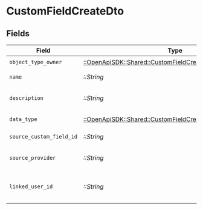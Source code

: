# CustomFieldCreateDto


## Fields

| Field                                                                                                                   | Type                                                                                                                    | Required                                                                                                                | Description                                                                                                             | Example                                                                                                                 |
| ----------------------------------------------------------------------------------------------------------------------- | ----------------------------------------------------------------------------------------------------------------------- | ----------------------------------------------------------------------------------------------------------------------- | ----------------------------------------------------------------------------------------------------------------------- | ----------------------------------------------------------------------------------------------------------------------- |
| `object_type_owner`                                                                                                     | [::OpenApiSDK::Shared::CustomFieldCreateDtoObjectTypeOwner](../../models/shared/customfieldcreatedtoobjecttypeowner.md) | :heavy_check_mark:                                                                                                      | N/A                                                                                                                     | company                                                                                                                 |
| `name`                                                                                                                  | *::String*                                                                                                              | :heavy_check_mark:                                                                                                      | The name of the custom field                                                                                            | my_favorite_dish                                                                                                        |
| `description`                                                                                                           | *::String*                                                                                                              | :heavy_check_mark:                                                                                                      | The description of the custom field                                                                                     | Favorite Dish                                                                                                           |
| `data_type`                                                                                                             | [::OpenApiSDK::Shared::CustomFieldCreateDtoDataType](../../models/shared/customfieldcreatedtodatatype.md)               | :heavy_check_mark:                                                                                                      | The data type of the custom field                                                                                       | string                                                                                                                  |
| `source_custom_field_id`                                                                                                | *::String*                                                                                                              | :heavy_check_mark:                                                                                                      | The source custom field ID                                                                                              | id_1                                                                                                                    |
| `source_provider`                                                                                                       | *::String*                                                                                                              | :heavy_check_mark:                                                                                                      | The name of the source software/provider                                                                                | hubspot                                                                                                                 |
| `linked_user_id`                                                                                                        | *::String*                                                                                                              | :heavy_check_mark:                                                                                                      | The linked user ID                                                                                                      | 801f9ede-c698-4e66-a7fc-48d19eebaa4f                                                                                    |